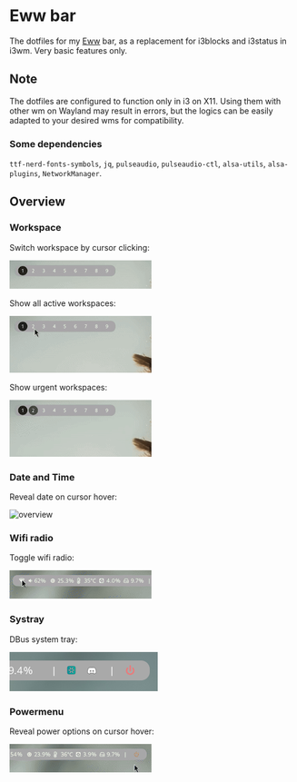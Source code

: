 # Eww bar
The dotfiles for my [Eww](https://github.com/elkowar/eww) bar, as a replacement for i3blocks and i3status in i3wm. Very basic features only. 

## Note
The dotfiles are configured to function only in i3 on X11. Using them with other wm on Wayland may result in errors, but the logics can be easily adapted to your desired wms for compatibility. 

### Some dependencies
`ttf-nerd-fonts-symbols`, `jq`, `pulseaudio`, `pulseaudio-ctl`, `alsa-utils`, `alsa-plugins`, `NetworkManager`. 


## Overview
### Workspace
Switch workspace by cursor clicking:

![overview](./images/ws_switch.gif?raw=false)

Show all active workspaces:

![overview](./images/active_ws.gif?raw=false)

Show urgent workspaces:

![overview](./images/urgent_ws.gif?raw=false)


### Date and Time
Reveal date on cursor hover:

![overview](./images/time-date.gif?raw=false)

### Wifi radio
Toggle wifi radio:

![overview](./images/wifi-toggle.gif?raw=false)

### Systray
DBus system tray:

![overview](./images/systray.png?raw=false)

### Powermenu
Reveal power options on cursor hover:

![overview](./images/powermenu.gif?raw=false)

